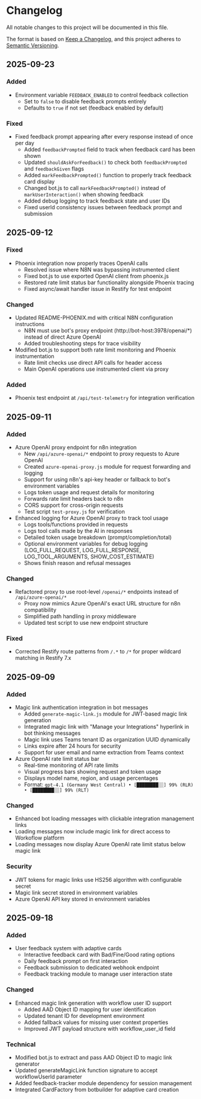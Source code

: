 # Changelog

All notable changes to this project will be documented in this file.

The format is based on [Keep a Changelog](https://keepachangelog.com/en/1.0.0/),
and this project adheres to [Semantic Versioning](https://semver.org/spec/v2.0.0.html).

## 2025-09-23

### Added
- Environment variable `FEEDBACK_ENABLED` to control feedback collection
  - Set to `false` to disable feedback prompts entirely
  - Defaults to `true` if not set (feedback enabled by default)

### Fixed
- Fixed feedback prompt appearing after every response instead of once per day
  - Added `feedbackPrompted` field to track when feedback card has been shown
  - Updated `shouldAskForFeedback()` to check both `feedbackPrompted` and `feedbackGiven` flags
  - Added `markFeedbackPrompted()` function to properly track feedback card display
  - Changed bot.js to call `markFeedbackPrompted()` instead of `markUserInteraction()` when showing feedback
  - Added debug logging to track feedback state and user IDs
  - Fixed userId consistency issues between feedback prompt and submission

## 2025-09-12

### Fixed
- Phoenix integration now properly traces OpenAI calls
  - Resolved issue where N8N was bypassing instrumented client
  - Fixed bot.js to use exported OpenAI client from phoenix.js
  - Restored rate limit status bar functionality alongside Phoenix tracing
  - Fixed async/await handler issue in Restify for test endpoint
  
### Changed
- Updated README-PHOENIX.md with critical N8N configuration instructions
  - N8N must use bot's proxy endpoint (http://bot-host:3978/openai/*) instead of direct Azure OpenAI
  - Added troubleshooting steps for trace visibility
- Modified bot.js to support both rate limit monitoring and Phoenix instrumentation
  - Rate limit checks use direct API calls for header access
  - Main OpenAI operations use instrumented client via proxy
  
### Added
- Phoenix test endpoint at `/api/test-telemetry` for integration verification

## 2025-09-11

### Added
- Azure OpenAI proxy endpoint for n8n integration
  - New `/api/azure-openai/*` endpoint to proxy requests to Azure OpenAI
  - Created `azure-openai-proxy.js` module for request forwarding and logging
  - Support for using n8n's api-key header or fallback to bot's environment variables  
  - Logs token usage and request details for monitoring
  - Forwards rate limit headers back to n8n
  - CORS support for cross-origin requests
  - Test script `test-proxy.js` for verification
- Enhanced logging for Azure OpenAI proxy to track tool usage
  - Logs tools/functions provided in requests
  - Logs tool calls made by the AI in responses
  - Detailed token usage breakdown (prompt/completion/total)
  - Optional environment variables for debug logging (LOG_FULL_REQUEST, LOG_FULL_RESPONSE, LOG_TOOL_ARGUMENTS, SHOW_COST_ESTIMATE)
  - Shows finish reason and refusal messages

### Changed
- Refactored proxy to use root-level `/openai/*` endpoints instead of `/api/azure-openai/*`
  - Proxy now mimics Azure OpenAI's exact URL structure for n8n compatibility
  - Simplified path handling in proxy middleware
  - Updated test script to use new endpoint structure

### Fixed
- Corrected Restify route patterns from `/.*` to `/*` for proper wildcard matching in Restify 7.x

## 2025-09-09

### Added
- Magic link authentication integration in bot messages
  - Added `generate-magic-link.js` module for JWT-based magic link generation
  - Integrated magic link with "Manage your Integrations" hyperlink in bot thinking messages
  - Magic link uses Teams tenant ID as organization UUID dynamically
  - Links expire after 24 hours for security
  - Support for user email and name extraction from Teams context
- Azure OpenAI rate limit status bar
  - Real-time monitoring of API rate limits
  - Visual progress bars showing request and token usage
  - Displays model name, region, and usage percentages
  - Format: `gpt-4.1 (Germany West Central) • [████████░░] 99% (RLR) • [████████░░] 99% (RLT)`

### Changed
- Enhanced bot loading messages with clickable integration management links
- Loading messages now include magic link for direct access to Workoflow platform
- Loading messages now display Azure OpenAI rate limit status below magic link

### Security
- JWT tokens for magic links use HS256 algorithm with configurable secret
- Magic link secret stored in environment variables
- Azure OpenAI API key stored in environment variables
## 2025-09-18

### Added
- User feedback system with adaptive cards
  - Interactive feedback card with Bad/Fine/Good rating options
  - Daily feedback prompt on first interaction
  - Feedback submission to dedicated webhook endpoint
  - Feedback tracking module to manage user interaction state

### Changed
- Enhanced magic link generation with workflow user ID support
  - Added AAD Object ID mapping for user identification
  - Updated tenant ID for development environment
  - Added fallback values for missing user context properties
  - Improved JWT payload structure with workflow_user_id field

### Technical
- Modified bot.js to extract and pass AAD Object ID to magic link generator
- Updated generateMagicLink function signature to accept workflowUserId parameter
- Added feedback-tracker module dependency for session management
- Integrated CardFactory from botbuilder for adaptive card creation
